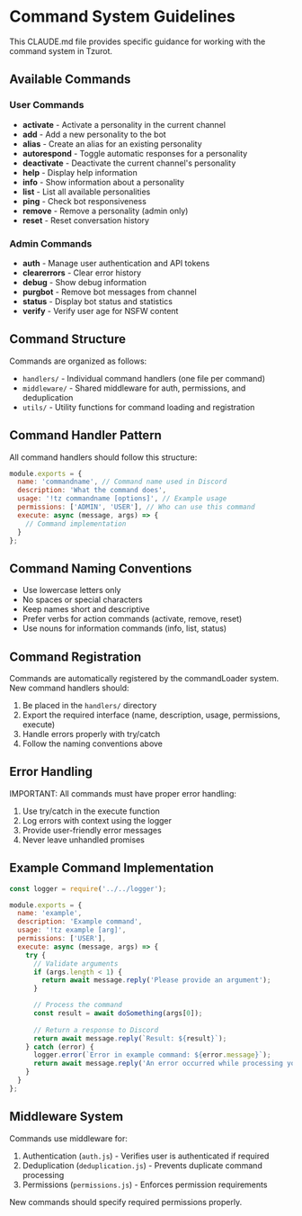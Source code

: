 # Command System Guidelines

This CLAUDE.md file provides specific guidance for working with the command system in Tzurot.

## Available Commands

### User Commands
- **activate** - Activate a personality in the current channel
- **add** - Add a new personality to the bot
- **alias** - Create an alias for an existing personality
- **autorespond** - Toggle automatic responses for a personality
- **deactivate** - Deactivate the current channel's personality
- **help** - Display help information
- **info** - Show information about a personality
- **list** - List all available personalities
- **ping** - Check bot responsiveness
- **remove** - Remove a personality (admin only)
- **reset** - Reset conversation history

### Admin Commands
- **auth** - Manage user authentication and API tokens
- **clearerrors** - Clear error history
- **debug** - Show debug information
- **purgbot** - Remove bot messages from channel
- **status** - Display bot status and statistics
- **verify** - Verify user age for NSFW content

## Command Structure

Commands are organized as follows:

- `handlers/` - Individual command handlers (one file per command)
- `middleware/` - Shared middleware for auth, permissions, and deduplication
- `utils/` - Utility functions for command loading and registration

## Command Handler Pattern

All command handlers should follow this structure:

```javascript
module.exports = {
  name: 'commandname', // Command name used in Discord
  description: 'What the command does',
  usage: '!tz commandname [options]', // Example usage
  permissions: ['ADMIN', 'USER'], // Who can use this command
  execute: async (message, args) => {
    // Command implementation
  }
};
```

## Command Naming Conventions

- Use lowercase letters only
- No spaces or special characters
- Keep names short and descriptive
- Prefer verbs for action commands (activate, remove, reset)
- Use nouns for information commands (info, list, status)

## Command Registration

Commands are automatically registered by the commandLoader system. New command handlers should:

1. Be placed in the `handlers/` directory
2. Export the required interface (name, description, usage, permissions, execute)
3. Handle errors properly with try/catch
4. Follow the naming conventions above

## Error Handling

IMPORTANT: All commands must have proper error handling:

1. Use try/catch in the execute function
2. Log errors with context using the logger
3. Provide user-friendly error messages
4. Never leave unhandled promises

## Example Command Implementation

```javascript
const logger = require('../../logger');

module.exports = {
  name: 'example',
  description: 'Example command',
  usage: '!tz example [arg]',
  permissions: ['USER'],
  execute: async (message, args) => {
    try {
      // Validate arguments
      if (args.length < 1) {
        return await message.reply('Please provide an argument');
      }

      // Process the command
      const result = await doSomething(args[0]);
      
      // Return a response to Discord
      return await message.reply(`Result: ${result}`);
    } catch (error) {
      logger.error(`Error in example command: ${error.message}`);
      return await message.reply('An error occurred while processing your command');
    }
  }
};
```

## Middleware System

Commands use middleware for:

1. Authentication (`auth.js`) - Verifies user is authenticated if required
2. Deduplication (`deduplication.js`) - Prevents duplicate command processing
3. Permissions (`permissions.js`) - Enforces permission requirements

New commands should specify required permissions properly.